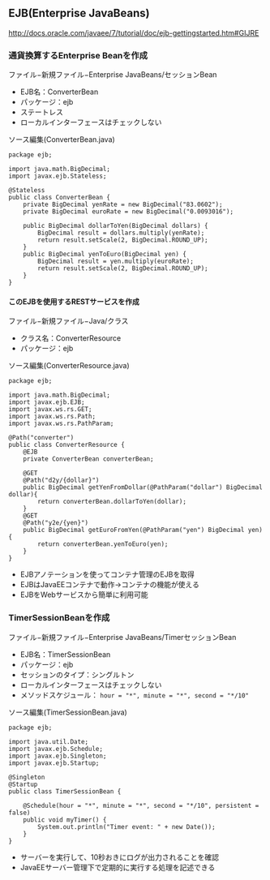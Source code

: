 EJB(Enterprise JavaBeans)
-------------

<http://docs.oracle.com/javaee/7/tutorial/doc/ejb-gettingstarted.htm#GIJRE>

### 通貨換算するEnterprise Beanを作成

ファイル−新規ファイル−Enterprise JavaBeans/セッションBean

- EJB名：ConverterBean
- パッケージ：ejb
- ステートレス
- ローカルインターフェースはチェックしない

ソース編集(ConverterBean.java)

    package ejb;

    import java.math.BigDecimal;
    import javax.ejb.Stateless;

    @Stateless
    public class ConverterBean {
        private BigDecimal yenRate = new BigDecimal("83.0602");
        private BigDecimal euroRate = new BigDecimal("0.0093016");

        public BigDecimal dollarToYen(BigDecimal dollars) {
            BigDecimal result = dollars.multiply(yenRate);
            return result.setScale(2, BigDecimal.ROUND_UP);
        }
        public BigDecimal yenToEuro(BigDecimal yen) {
            BigDecimal result = yen.multiply(euroRate);
            return result.setScale(2, BigDecimal.ROUND_UP);
        }
    }

#### このEJBを使用するRESTサービスを作成

ファイル−新規ファイル−Java/クラス

- クラス名：ConverterResource
- パッケージ：ejb

ソース編集(ConverterResource.java)

    package ejb;

    import java.math.BigDecimal;
    import javax.ejb.EJB;
    import javax.ws.rs.GET;
    import javax.ws.rs.Path;
    import javax.ws.rs.PathParam;

    @Path("converter")
    public class ConverterResource {
        @EJB
        private ConverterBean converterBean;

        @GET
        @Path("d2y/{dollar}")
        public BigDecimal getYenFromDollar(@PathParam("dollar") BigDecimal dollar){
            return converterBean.dollarToYen(dollar);
        }
        @GET
        @Path("y2e/{yen}")
        public BigDecimal getEuroFromYen(@PathParam("yen") BigDecimal yen){
            return converterBean.yenToEuro(yen);
        }
    }

- EJBアノテーションを使ってコンテナ管理のEJBを取得
- EJBはJavaEEコンテナで動作→コンテナの機能が使える
- EJBをWebサービスから簡単に利用可能


### TimerSessionBeanを作成

ファイル−新規ファイル−Enterprise JavaBeans/TimerセッションBean

- EJB名：TimerSessionBean
- パッケージ：ejb
- セッションのタイプ：シングルトン
- ローカルインターフェースはチェックしない
- メソッドスケジュール： `hour = "*", minute = "*", second = "*/10"`

ソース編集(TimerSessionBean.java)

    package ejb;

    import java.util.Date;
    import javax.ejb.Schedule;
    import javax.ejb.Singleton;
    import javax.ejb.Startup;

    @Singleton
    @Startup
    public class TimerSessionBean {

        @Schedule(hour = "*", minute = "*", second = "*/10", persistent = false)
        public void myTimer() {
            System.out.println("Timer event: " + new Date());
        }
    }

- サーバーを実行して、10秒おきにログが出力されることを確認
- JavaEEサーバー管理下で定期的に実行する処理を記述できる


